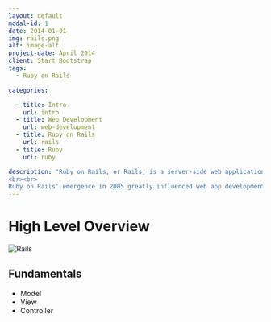 ```yaml
---
layout: default
modal-id: 1
date: 2014-01-01
img: rails.png
alt: image-alt
project-date: April 2014
client: Start Bootstrap
tags:
  - Ruby on Rails

categories: 

  - title: Intro
    url: intro
  - title: Web Development
    url: web-development
  - title: Ruby on Rails
    url: rails
  - title: Ruby
    url: ruby

description: "Ruby on Rails, or Rails, is a server-side web application framework written in Ruby. Rails is a model–view–controller (MVC) framework, providing default structures for a database, a web service, and web pages. It encourages and facilitates the use of web standards such as JSON or XML for data transfer and HTML, CSS and JavaScript for user interfacing. In addition to MVC, Rails emphasizes the use of other well-known software engineering patterns and paradigms, including convention over configuration (CoC), don't repeat yourself (DRY), and the active record pattern.[4]
<br><br>
Ruby on Rails' emergence in 2005 greatly influenced web app development, through innovative features such as seamless database table creations, migrations, and scaffolding of views to enable rapid application development. Ruby on Rails' influence on other web frameworks remains apparent today, with many frameworks in other languages borrowing its ideas, including Django in Python, Catalyst in Perl, Laravel and CakePHP in PHP, Phoenix in Elixir, Play in Scala, and Sails.js in Node.js."
---
```


# High Level Overview

![Rails](https://cdn-media-1.freecodecamp.org/images/1*KK61kGXrkaFBDfY7uWukyQ.png)

## Fundamentals

- Model
- View
- Controller

